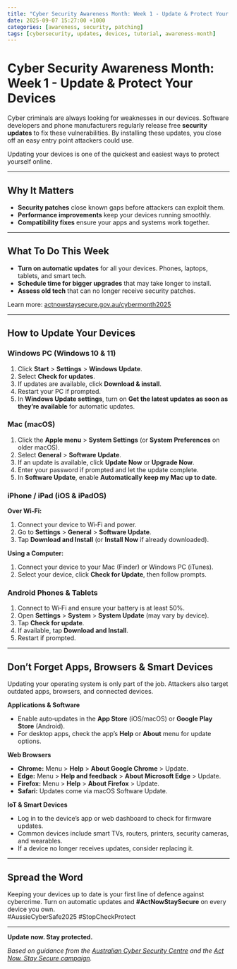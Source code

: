 ```yaml
---
title: "Cyber Security Awareness Month: Week 1 - Update & Protect Your Devices"
date: 2025-09-07 15:27:00 +1000
categories: [awareness, security, patching]
tags: [cybersecurity, updates, devices, tutorial, awareness-month]
---
```



# Cyber Security Awareness Month: Week 1 - Update & Protect Your Devices

Cyber criminals are always looking for weaknesses in our devices. Software developers and phone manufacturers regularly release free **security updates** to fix these vulnerabilities. By installing these updates, you close off an easy entry point attackers could use.

Updating your devices is one of the quickest and easiest ways to protect yourself online.

---

## Why It Matters
- **Security patches** close known gaps before attackers can exploit them.
- **Performance improvements** keep your devices running smoothly.
- **Compatibility fixes** ensure your apps and systems work together.

---

## What To Do This Week
- **Turn on automatic updates** for all your devices. Phones, laptops, tablets, and smart tech.
- **Schedule time for bigger upgrades** that may take longer to install.
- **Assess old tech** that can no longer receive security patches.

Learn more: [actnowstaysecure.gov.au/cybermonth2025](https://actnowstaysecure.gov.au/cybermonth2025)

---

## How to Update Your Devices

### Windows PC (Windows 10 & 11)
1. Click **Start** > **Settings** > **Windows Update**.
2. Select **Check for updates**.
3. If updates are available, click **Download & install**.
4. Restart your PC if prompted.
5. In **Windows Update settings**, turn on **Get the latest updates as soon as they’re available** for automatic updates.

### Mac (macOS)
1. Click the **Apple menu** > **System Settings** (or **System Preferences** on older macOS).
2. Select **General** > **Software Update**.
3. If an update is available, click **Update Now** or **Upgrade Now**.
4. Enter your password if prompted and let the update complete.
5. In **Software Update**, enable **Automatically keep my Mac up to date**.

### iPhone / iPad (iOS & iPadOS)

**Over Wi‑Fi:**
1. Connect your device to Wi‑Fi and power.
2. Go to **Settings** > **General** > **Software Update**.
3. Tap **Download and Install** (or **Install Now** if already downloaded).

**Using a Computer:**
1. Connect your device to your Mac (Finder) or Windows PC (iTunes).
2. Select your device, click **Check for Update**, then follow prompts.

### Android Phones & Tablets
1. Connect to Wi‑Fi and ensure your battery is at least 50%.
2. Open **Settings** > **System** > **System Update** (may vary by device).
3. Tap **Check for update**.
4. If available, tap **Download and Install**.
5. Restart if prompted.

---

## Don’t Forget Apps, Browsers & Smart Devices

Updating your operating system is only part of the job. Attackers also target outdated apps, browsers, and connected devices.

**Applications & Software**
- Enable auto‑updates in the **App Store** (iOS/macOS) or **Google Play Store** (Android).
- For desktop apps, check the app’s **Help** or **About** menu for update options.

**Web Browsers**
- **Chrome:** Menu > **Help** > **About Google Chrome** > Update.
- **Edge:** Menu > **Help and feedback** > **About Microsoft Edge** > Update.
- **Firefox:** Menu > **Help** > **About Firefox** > Update.
- **Safari:** Updates come via macOS Software Update.

**IoT & Smart Devices**
- Log in to the device’s app or web dashboard to check for firmware updates.
- Common devices include smart TVs, routers, printers, security cameras, and wearables.
- If a device no longer receives updates, consider replacing it.

---

## Spread the Word
Keeping your devices up to date is your first line of defence against cybercrime. Turn on automatic updates and **#ActNowStaySecure** on every device you own.  
#AussieCyberSafe2025 #StopCheckProtect

---


**Update now. Stay protected.**  

*Based on guidance from the [Australian Cyber Security Centre](https://www.cyber.gov.au) and the [Act Now. Stay Secure campaign](https://www.actnowstaysecure.gov.au).*
